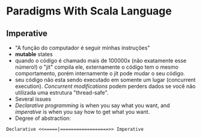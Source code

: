 # Paradigms With Scala Language

## Imperative
* "A função do computador é seguir minhas instruções"
* **mutable** states
* quando o código é chamado mais de 100000x (não exatamente esse número!) o "jit" compila ele, externamente o código tem o mesmo comportamento, porém internamente o jit pode mudar o seu código.
* seu código não esta sendo executado em somente um lugar (concurrent execution). *Concurrent modifications* podem perders dados se você não utilizada uma estrutura "thread-safe".
* Several issues
* *Declarative programming* is when you say what you want, and *imperative* is when you say how to get what you want.
* Degree of abstraction:

``Declarative <<=====|==================>> Imperative``
